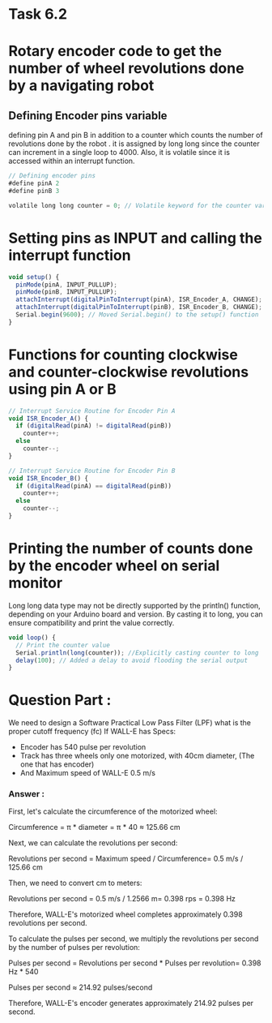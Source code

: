 # Task 6.2

# Rotary encoder code to get the number of wheel revolutions done by a navigating robot

## Defining Encoder pins variable

defining pin A and pin B in addition to a counter which counts the number of revolutions done by the robot . it is assigned by long long since the counter can increment in a single loop to 4000. Also, it is volatile since it is accessed within an interrupt function.

```jsx
// Defining encoder pins
#define pinA 2
#define pinB 3

volatile long long counter = 0; // Volatile keyword for the counter variable since it is within an interrupt
```

# Setting pins as INPUT and calling the interrupt function

```jsx
void setup() {
  pinMode(pinA, INPUT_PULLUP);
  pinMode(pinB, INPUT_PULLUP);
  attachInterrupt(digitalPinToInterrupt(pinA), ISR_Encoder_A, CHANGE);
  attachInterrupt(digitalPinToInterrupt(pinB), ISR_Encoder_B, CHANGE);
  Serial.begin(9600); // Moved Serial.begin() to the setup() function
}
```

# Functions for counting clockwise and counter-clockwise revolutions using pin A or B

```jsx
// Interrupt Service Routine for Encoder Pin A
void ISR_Encoder_A() {
  if (digitalRead(pinA) != digitalRead(pinB))
    counter++;
  else
    counter--;
}

// Interrupt Service Routine for Encoder Pin B
void ISR_Encoder_B() {
  if (digitalRead(pinA) == digitalRead(pinB))
    counter++;
  else
    counter--;
}
```

# Printing the number of counts done by the encoder wheel on serial monitor

Long long data type may not be directly supported by the println() function, depending on your Arduino board and version. By casting it to long, you can ensure compatibility and print the value correctly.

```jsx
void loop() {
  // Print the counter value
  Serial.println(long(counter)); //Explicitly casting counter to long
  delay(100); // Added a delay to avoid flooding the serial output
}
```

# Question Part :

We need to design a Software Practical Low Pass Filter (LPF) what is
the proper cutoff frequency (fc) If WALL-E has Specs:

- Encoder has 540 pulse per revolution
- Track has three wheels only one motorized, with 40cm diameter,
(The one that has encoder)
- And Maximum speed of WALL-E 0.5 m/s

### Answer :

First, let's calculate the circumference of the motorized wheel:

Circumference = π * diameter = π * 40 ≈ 125.66 cm

Next, we can calculate the revolutions per second:

Revolutions per second = Maximum speed / Circumference= 0.5 m/s / 125.66 cm

Then, we need to convert cm to meters:

Revolutions per second = 0.5 m/s / 1.2566 m= 0.398 rps = 0.398 Hz

Therefore, WALL-E's motorized wheel completes approximately 0.398 revolutions per second.

To calculate the pulses per second, we multiply the revolutions per second by the number of pulses per revolution:

Pulses per second = Revolutions per second * Pulses per revolution= 0.398 Hz * 540 

Pulses per second ≈ 214.92 pulses/second

Therefore, WALL-E's encoder generates approximately 214.92 pulses per second.